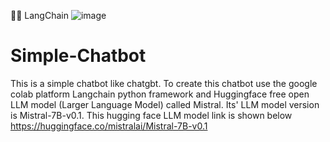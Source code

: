 🦜️🔗 LangChain  ![image](https://github.com/user-attachments/assets/41b1ff55-7697-456e-a262-2e14481ad469)

# Simple-Chatbot
This is a simple chatbot like chatgbt. To create this chatbot use the google colab platform  Langchain python framework and  Huggingface  free open LLM model (Larger Language Model) called Mistral. Its' LLM model version is Mistral-7B-v0.1. This hugging face LLM model link is shown below
https://huggingface.co/mistralai/Mistral-7B-v0.1

